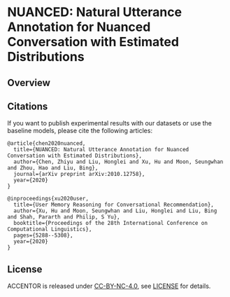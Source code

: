 # NUANCED: Natural Utterance Annotation for Nuanced Conversation with Estimated Distributions 

## Overview


## Citations

If you want to publish experimental results with our datasets or use the baseline models, please cite the following articles:
```
@article{chen2020nuanced,
  title={NUANCED: Natural Utterance Annotation for Nuanced Conversation with Estimated Distributions},
  author={Chen, Zhiyu and Liu, Honglei and Xu, Hu and Moon, Seungwhan and Zhou, Hao and Liu, Bing},
  journal={arXiv preprint arXiv:2010.12758},
  year={2020}
}
```
```
@inproceedings{xu2020user,
  title={User Memory Reasoning for Conversational Recommendation},
  author={Xu, Hu and Moon, Seungwhan and Liu, Honglei and Liu, Bing and Shah, Pararth and Philip, S Yu},
  booktitle={Proceedings of the 28th International Conference on Computational Linguistics},
  pages={5288--5308},
  year={2020}
}
```

## License

ACCENTOR is released under [CC-BY-NC-4.0](https://creativecommons.org/licenses/by-nc/4.0/), see [LICENSE](LICENSE) for details.



